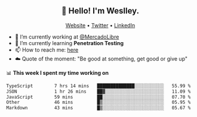 <h2 align="center">👋 Hello! I'm Weslley.</h2>
<p align="center">
  <a href="http://weslleyneri.com.br">Website</a> •
  <a href="https://twitter.com/Weslley_Neri">Twitter</a> •
  <a href="https://www.linkedin.com/in/weslley-neri-3658908b">LinkedIn</a>
</p>


- 🔭 I’m currently working at [@MercadoLibre](https://github.com/mercadolibre)
- 🌱 I’m currently learning **Penetration Testing**
- 📫 How to reach me: [here](mailto:weslley39@gmail.com)
- ☁️ Quote of the moment: "Be good at something, get good or give up"

📊 **This week I spent my time working on**
<!--START_SECTION:waka-->

```txt
TypeScript        7 hrs 14 mins   ██████████████░░░░░░░░░░░   55.99 %
JSON              1 hr 26 mins    ██▓░░░░░░░░░░░░░░░░░░░░░░   11.09 %
JavaScript        59 mins         ██░░░░░░░░░░░░░░░░░░░░░░░   07.70 %
Other             46 mins         █▒░░░░░░░░░░░░░░░░░░░░░░░   05.95 %
Markdown          43 mins         █▒░░░░░░░░░░░░░░░░░░░░░░░   05.67 %
```

<!--END_SECTION:waka-->

<!-- Inspired by https://github.com/gruselhaus/gruselhaus -->